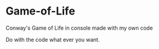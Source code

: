 # Game-of-Life
Conway's Game of Life in console made with my own code

Do with the code what ever you want.
